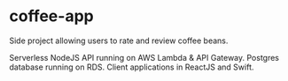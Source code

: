# coffee-app

Side project allowing users to rate and review coffee beans.

Serverless NodeJS API running on AWS Lambda & API Gateway. 
Postgres database running on RDS. 
Client applications in ReactJS and Swift.
